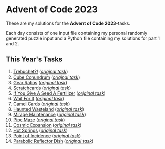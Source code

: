 # Advent of Code 2023

These are my solutions for the **Advent of Code 2023**-tasks.

Each day consists of one input file containing my personal randomly generated puzzle input and a Python file containing my solutions for part 1 and 2.

## This Year's Tasks

1. [Trebuchet?!](https://github.com/Nuhser/Advent-of-Code/blob/master/2023/day01.py) (*[original task](https://adventofcode.com/2023/day/1)*)
2. [Cube Conundrum](https://github.com/Nuhser/Advent-of-Code/blob/master/2023/day02.py) (*[original task](https://adventofcode.com/2023/day/2)*)
3. [Gear Ratios](https://github.com/Nuhser/Advent-of-Code/blob/master/2023/day03.py) (*[original task](https://adventofcode.com/2023/day/3)*)
4. [Scratchcards](https://github.com/Nuhser/Advent-of-Code/blob/master/2023/day04.py) (*[original task](https://adventofcode.com/2023/day/4)*)
5. [If You Give A Seed A Fertilizer](https://github.com/Nuhser/Advent-of-Code/blob/master/2023/day05.py) (*[original task](https://adventofcode.com/2023/day/5)*)
6. [Wait For It](https://github.com/Nuhser/Advent-of-Code/blob/master/2023/day06.py) (*[original task](https://adventofcode.com/2023/day/6)*)
7. [Camel Cards](https://github.com/Nuhser/Advent-of-Code/blob/master/2023/day07.py) (*[original task](https://adventofcode.com/2023/day/7)*)
8. [Haunted Wasteland](https://github.com/Nuhser/Advent-of-Code/blob/master/2023/day08.py) (*[original task](https://adventofcode.com/2023/day/8)*)
9. [Mirage Maintenance](https://github.com/Nuhser/Advent-of-Code/blob/master/2023/day09.py) (*[original task](https://adventofcode.com/2023/day/9)*)
10. [Pipe Maze](https://github.com/Nuhser/Advent-of-Code/blob/master/2023/day10.py) (*[original task](https://adventofcode.com/2023/day/10)*)
11. [Cosmic Expansion](https://github.com/Nuhser/Advent-of-Code/blob/master/2023/day11.py) (*[original task](https://adventofcode.com/2023/day/11)*)
12. [Hot Springs](https://github.com/Nuhser/Advent-of-Code/blob/master/2023/day12.py) (*[original task](https://adventofcode.com/2023/day/12)*)
13. [Point of Incidence](https://github.com/Nuhser/Advent-of-Code/blob/master/2023/day13.py) (*[original task](https://adventofcode.com/2023/day/13)*)
14. [Parabolic Reflector Dish](https://github.com/Nuhser/Advent-of-Code/blob/master/2023/day14.py) (*[original task](https://adventofcode.com/2023/day/14)*)

